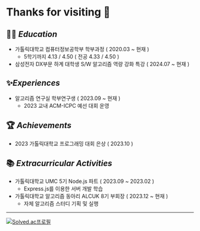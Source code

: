 
# Thanks for visiting 👋



## 👨‍🎓 *Education*

- 가톨릭대학교 컴퓨터정보공학부 학부과정 ( 2020.03 ~ 현재 )
    - 5학기까지 4.13 / 4.50 ( 전공 4.33 / 4.50 )
- 삼성전자 DX부문 하계 대학생 S/W 알고리즘 역량 강화 특강 ( 2024.07 ~ 현재 )

   

## ✨*Experiences*

- 알고리즘 연구실 학부연구생 ( 2023.09 ~ 현재 )
    - 2023 교내 ACM-ICPC 예선 대회 운영



## 🏆 *Achievements*

- 2023 가톨릭대학교 프로그래밍 대회 은상 ( 2023.10 )


## 📚 *Extracurricular Activities*

- 가톨릭대학교 UMC 5기 Node.js 파트 ( 2023.09 ~ 2023.02 )
    - Express.js를 이용한 서버 개발 학습
- 가톨릭대학교 알고리즘 동아리 ALCUK 8기 부회장 ( 2023.12 ~ 현재 )
    - 자체 알고리즘 스터디 기획 및 실행



---

[![Solved.ac프로필](http://mazassumnida.wtf/api/v2/generate_badge?boj=gh08077)](https://solved.ac/gh08077)
<!-- <img src="http://mazandi.herokuapp.com/api?handle=gh08077&theme=warm"/> -->





<!--
<a herf="https://5-ms.tistory.com/"><img src="https://img.shields.io/badge/Tistory-000000?style=flat-square&logo=Tistory&logoColor=white"/></a>
<a herf="https://5-ms.tistory.com/"><img src="https://img.shields.io/badge/Instagram-E4405F?style=flat-square&logo=Instagram&logoColor=white"/></a>
-->

<!--
**oms01/oms01** is a ✨ _special_ ✨ repository because its `README.md` (this file) appears on your GitHub profile.

Here are some ideas to get you started:

- 🔭 I’m currently working on ...
- 🌱 I’m currently learning ...
- 👯 I’m looking to collaborate on ...
- 🤔 I’m looking for help with ...
- 💬 Ask me about ...
- 📫 How to reach me: ...
- 😄 Pronouns: ...
- ⚡ Fun fact: ...
-->
